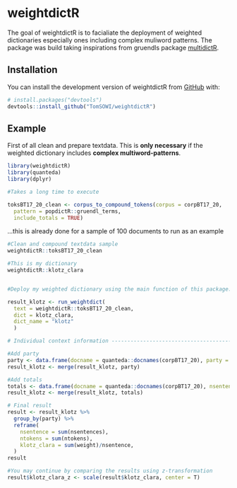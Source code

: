 
<!-- README.md is generated from README.Rmd. Please edit that file -->

# weightdictR

<!-- badges: start -->
<!-- badges: end -->

The goal of weightdictR is to facialiate the deployment of weighted
dictionaries especially ones including complex muliword patterns. The
package was build taking inspirations from gruendls package
[multidictR](https://github.com/jogrue/multidictR).

## Installation

You can install the development version of weightdictR from
[GitHub](https://github.com/) with:

``` r
# install.packages("devtools")
devtools::install_github("TomSOWI/weightdictR")
```

## Example

First of all clean and prepare textdata. This is **only necessary** if
the weighted dictionary includes **complex multiword-patterns**.

``` r
library(weightdictR)
library(quanteda)
library(dplyr)

#Takes a long time to execute

toksBT17_20_clean <- corpus_to_compound_tokens(corpus = corpBT17_20,
  pattern = popdictR::gruendl_terms,
  include_totals = TRUE)
```

…this is already done for a sample of 100 documents to run as an example

``` r
#Clean and compound textdata sample
weightdictR::toksBT17_20_clean

#This is my dictionary
weightdictR::klotz_clara


#Deploy my weighted dictionary using the main function of this package: run_weightdict

result_klotz <- run_weightdict(
  text = weightdictR::toksBT17_20_clean,
  dict = klotz_clara,
  dict_name = "klotz"
  )

# Individual context information -----------------------------------------------

#Add party 
party <- data.frame(docname = quanteda::docnames(corpBT17_20), party = docvars(corpBT17_20)$party)
result_klotz <- merge(result_klotz, party)

#Add totals
totals <- data.frame(docname = quanteda::docnames(corpBT17_20), nsentences = nsentence(corpBT17_20), ntokens = ntoken(corpBT17_20))
result_klotz <- merge(result_klotz, totals)

# Final result
result <- result_klotz %>%
  group_by(party) %>%
  reframe(
    nsentence = sum(nsentences),
    ntokens = sum(ntokens),
    klotz_clara = sum(weight)/nsentence,
  )
result

#You may continue by comparing the results using z-transformation
result$klotz_clara_z <- scale(result$klotz_clara, center = T)
```
